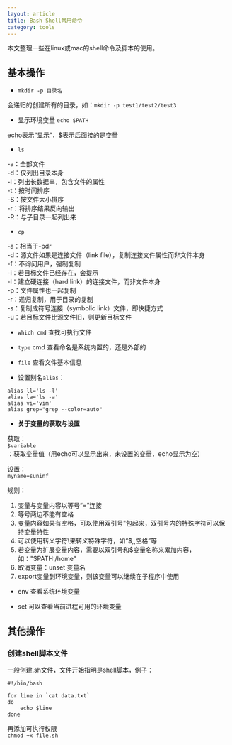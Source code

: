 ```yaml
---
layout: article
title: Bash Shell常用命令
category: tools
---
```


本文整理一些在linux或mac的shell命令及脚本的使用。

## 基本操作

- `mkdir -p 目录名`

会递归的创建所有的目录，如：`mkdir -p test1/test2/test3`


- 显示环境变量 `echo $PATH`

echo表示“显示”，$表示后面接的是变量

- `ls`

-a：全部文件  
-d：仅列出目录本身  
-l：列出长数据串，包含文件的属性  
-t：按时间排序  
-S：按文件大小排序  
-r：将排序结果反向输出  
-R：与子目录一起列出来  

- `cp` 

-a：相当于-pdr  
-d：源文件如果是连接文件（link file），复制连接文件属性而非文件本身  
-f：不询问用户，强制复制  
-i：若目标文件已经存在，会提示  
-l：建立硬连接（hard link）的连接文件，而非文件本身  
-p：文件属性也一起复制  
-r：递归复制，用于目录的复制  
-s：复制成符号连接（symbolic link）文件，即快捷方式  
-u：若目标文件比源文件旧，则更新目标文件  


- `which cmd` 查找可执行文件

- `type` cmd 查看命名是系统内置的，还是外部的

- `file` 查看文件基本信息

- 设置别名`alias`：

~~~~
alias ll='ls -l'
alias la='ls -a'
alias vi='vim'
alias grep="grep --color=auto"
~~~~


- **关于变量的获取与设置**

获取：  
`$variable`：获取变量值（用echo可以显示出来，未设置的变量，echo显示为空）

设置：  
`myname=suninf`

规则：  

1. 变量与变量内容以等号“=”连接
2. 等号两边不能有空格
3. 变量内容如果有空格，可以使用双引号"包起来，双引号内的特殊字符可以保持变量特性
4. 可以使用转义字符\来转义特殊字符，如“$,\,空格”等
5. 若变量为扩展变量内容，需要以双引号和$变量名称来累加内容，如："$PATH:/home"
6. 取消变量：unset 变量名
7. export变量到环境变量，则该变量可以继续在子程序中使用

- env 查看系统环境变量

- set 可以查看当前进程可用的环境变量



## 其他操作

### 创建shell脚本文件

一般创建.sh文件，文件开始指明是shell脚本，例子：

~~~~
#!/bin/bash

for line in `cat data.txt` 
do 
    echo $line 
done
~~~~

再添加可执行权限  
`chmod +x file.sh`